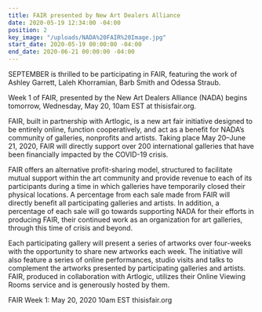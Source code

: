 ```yaml
---
title: FAIR presented by New Art Dealers Alliance
date: 2020-05-19 12:34:00 -04:00
position: 2
key_image: "/uploads/NADA%20FAIR%20Image.jpg"
start_date: 2020-05-19 00:00:00 -04:00
end_date: 2020-06-21 00:00:00 -04:00
---
```


SEPTEMBER is thrilled to be participating in FAIR, featuring the work of Ashley Garrett, Laleh Khorramian, Barb Smith and Odessa Straub.

Week 1 of FAIR, presented by the New Art Dealers Alliance (NADA) begins tomorrow, Wednesday, May 20, 10am EST at thisisfair.org.

FAIR, built in partnership with Artlogic, is a new art fair initiative designed to be entirely online, function cooperatively, and act as a benefit for NADA’s community of galleries, nonprofits and artists. Taking place May 20–June 21, 2020, FAIR will directly support over 200 international galleries that have been financially impacted by the COVID-19 crisis.

FAIR offers an alternative profit-sharing model, structured to facilitate mutual support within the art community and provide revenue to each of its participants during a time in which galleries have temporarily closed their physical locations. A percentage from each sale made from FAIR will directly benefit all participating galleries and artists. In addition, a percentage of each sale will go towards supporting NADA for their efforts in producing FAIR, their continued work as an organization for art galleries, through this time of crisis and beyond.

Each participating gallery will present a series of artworks over four-weeks with the opportunity to share new artworks each week. The initiative will also feature a series of online performances, studio visits and talks to complement the artworks presented by participating galleries and artists. FAIR, produced in collaboration with Artlogic, utilizes their Online Viewing Rooms service and is generously hosted by them.

FAIR
Week 1: May 20, 2020
10am EST
thisisfair.org